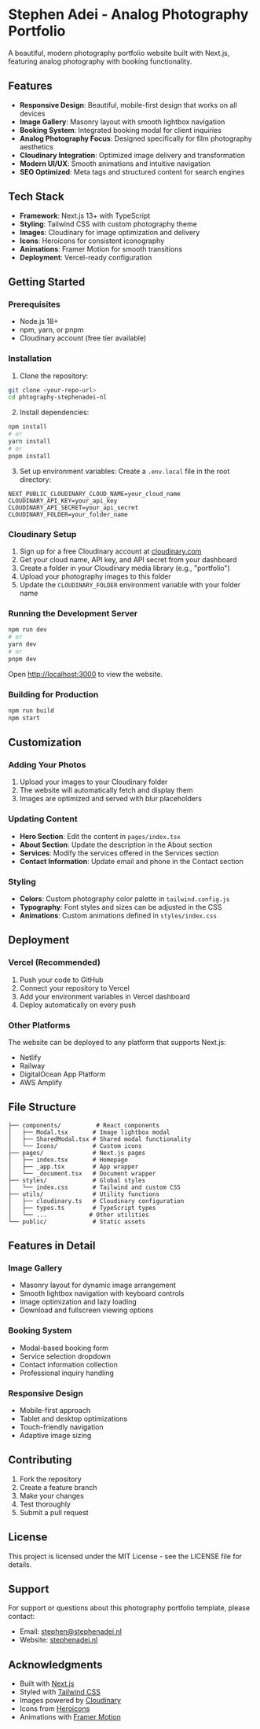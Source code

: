 # Stephen Adei - Analog Photography Portfolio

A beautiful, modern photography portfolio website built with Next.js, featuring analog photography with booking functionality.

## Features

- **Responsive Design**: Beautiful, mobile-first design that works on all devices
- **Image Gallery**: Masonry layout with smooth lightbox navigation
- **Booking System**: Integrated booking modal for client inquiries
- **Analog Photography Focus**: Designed specifically for film photography aesthetics
- **Cloudinary Integration**: Optimized image delivery and transformation
- **Modern UI/UX**: Smooth animations and intuitive navigation
- **SEO Optimized**: Meta tags and structured content for search engines

## Tech Stack

- **Framework**: Next.js 13+ with TypeScript
- **Styling**: Tailwind CSS with custom photography theme
- **Images**: Cloudinary for image optimization and delivery
- **Icons**: Heroicons for consistent iconography
- **Animations**: Framer Motion for smooth transitions
- **Deployment**: Vercel-ready configuration

## Getting Started

### Prerequisites

- Node.js 18+ 
- npm, yarn, or pnpm
- Cloudinary account (free tier available)

### Installation

1. Clone the repository:
```bash
git clone <your-repo-url>
cd phtography-stephenadei-nl
```

2. Install dependencies:
```bash
npm install
# or
yarn install
# or
pnpm install
```

3. Set up environment variables:
Create a `.env.local` file in the root directory:

```env
NEXT_PUBLIC_CLOUDINARY_CLOUD_NAME=your_cloud_name
CLOUDINARY_API_KEY=your_api_key
CLOUDINARY_API_SECRET=your_api_secret
CLOUDINARY_FOLDER=your_folder_name
```

### Cloudinary Setup

1. Sign up for a free Cloudinary account at [cloudinary.com](https://cloudinary.com)
2. Get your cloud name, API key, and API secret from your dashboard
3. Create a folder in your Cloudinary media library (e.g., "portfolio")
4. Upload your photography images to this folder
5. Update the `CLOUDINARY_FOLDER` environment variable with your folder name

### Running the Development Server

```bash
npm run dev
# or
yarn dev
# or
pnpm dev
```

Open [http://localhost:3000](http://localhost:3000) to view the website.

### Building for Production

```bash
npm run build
npm start
```

## Customization

### Adding Your Photos

1. Upload your images to your Cloudinary folder
2. The website will automatically fetch and display them
3. Images are optimized and served with blur placeholders

### Updating Content

- **Hero Section**: Edit the content in `pages/index.tsx`
- **About Section**: Update the description in the About section
- **Services**: Modify the services offered in the Services section
- **Contact Information**: Update email and phone in the Contact section

### Styling

- **Colors**: Custom photography color palette in `tailwind.config.js`
- **Typography**: Font styles and sizes can be adjusted in the CSS
- **Animations**: Custom animations defined in `styles/index.css`

## Deployment

### Vercel (Recommended)

1. Push your code to GitHub
2. Connect your repository to Vercel
3. Add your environment variables in Vercel dashboard
4. Deploy automatically on every push

### Other Platforms

The website can be deployed to any platform that supports Next.js:
- Netlify
- Railway
- DigitalOcean App Platform
- AWS Amplify

## File Structure

```
├── components/          # React components
│   ├── Modal.tsx       # Image lightbox modal
│   ├── SharedModal.tsx # Shared modal functionality
│   └── Icons/          # Custom icons
├── pages/              # Next.js pages
│   ├── index.tsx       # Homepage
│   ├── _app.tsx        # App wrapper
│   └── _document.tsx   # Document wrapper
├── styles/             # Global styles
│   └── index.css       # Tailwind and custom CSS
├── utils/              # Utility functions
│   ├── cloudinary.ts   # Cloudinary configuration
│   ├── types.ts        # TypeScript types
│   └── ...            # Other utilities
└── public/             # Static assets
```

## Features in Detail

### Image Gallery
- Masonry layout for dynamic image arrangement
- Smooth lightbox navigation with keyboard controls
- Image optimization and lazy loading
- Download and fullscreen viewing options

### Booking System
- Modal-based booking form
- Service selection dropdown
- Contact information collection
- Professional inquiry handling

### Responsive Design
- Mobile-first approach
- Tablet and desktop optimizations
- Touch-friendly navigation
- Adaptive image sizing

## Contributing

1. Fork the repository
2. Create a feature branch
3. Make your changes
4. Test thoroughly
5. Submit a pull request

## License

This project is licensed under the MIT License - see the LICENSE file for details.

## Support

For support or questions about this photography portfolio template, please contact:

- Email: stephen@stephenadei.nl
- Website: [stephenadei.nl](https://stephenadei.nl)

## Acknowledgments

- Built with [Next.js](https://nextjs.org/)
- Styled with [Tailwind CSS](https://tailwindcss.com/)
- Images powered by [Cloudinary](https://cloudinary.com/)
- Icons from [Heroicons](https://heroicons.com/)
- Animations with [Framer Motion](https://www.framer.com/motion/)
